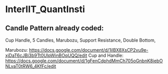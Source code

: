 # InterIIT_QuantInsti

## Candle Pattern already coded: 

Cup Handle, 5 Candles, Marubozu, Support Resistance, Double Bottom, 

Marubozu:
https://docs.google.com/document/d/1ilBX8XsCP2vu9e-xjDaT6cJBi3b9Tt0UIpWinBOqUQQ/edit
Cup and Handle:
https://docs.google.com/document/d/1gFenCdphdMmCh705oGnbnK8iebONLvaT0tRW6_4KfFc/edit


